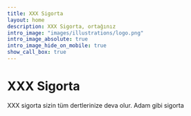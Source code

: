 ```yaml
---
title: XXX Sigorta
layout: home
description: XXX Sigorta, ortağınız
intro_image: "images/illustrations/logo.png"
intro_image_absolute: true
intro_image_hide_on_mobile: true
show_call_box: true
---
```


# XXX Sigorta

XXX sigorta sizin tüm dertlerinize deva olur. Adam gibi sigorta
